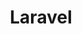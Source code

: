---
title: Laravel
imghtml: <svg viewBox="0 0 651 192" fill="none" xmlns="http://www.w3.org/2000/svg" class="h-16 w-auto text-gray-700 sm:h-20">
                        <g clip-path="url(#clip0)" fill="#EF3B2D">
                            <path d="M248.032 44.676h-16.466v100.23h47.394v-14.748h-30.928V44.676zM337.091 87.202c-2.101-3.341-5.083-5.965-8.949-7.875-3.865-1.909-7.756-2.864-11.669-2.864-5.062 0-9.69.931-13.89 2.792-4.201 1.861-7.804 4.417-10.811 7.661-3.007 3.246-5.347 6.993-7.016 11.239-1.672 4.249-2.506 8.713-2.506 13.389 0 4.774.834 9.26 2.506 13.459 1.669 4.202 4.009 7.925 7.016 11.169 3.007 3.246 6.609 5.799 10.811 7.66 4.199 1.861 8.828 2.792 13.89 2.792 3.913 0 7.804-.955 11.669-2.863 3.866-1.908 6.849-4.533 8.949-7.875v9.021h15.607V78.182h-15.607v9.02zm-1.431 32.503c-.955 2.578-2.291 4.821-4.009 6.73-1.719 1.91-3.795 3.437-6.229 4.582-2.435 1.146-5.133 1.718-8.091 1.718-2.96 0-5.633-.572-8.019-1.718-2.387-1.146-4.438-2.672-6.156-4.582-1.719-1.909-3.032-4.152-3.938-6.73-.909-2.577-1.36-5.298-1.36-8.161 0-2.864.451-5.585 1.36-8.162.905-2.577 2.219-4.819 3.938-6.729 1.718-1.908 3.77-3.437 6.156-4.582 2.386-1.146 5.059-1.718 8.019-1.718 2.958 0 5.656.572 8.091 1.718 2.434 1.146 4.51 2.674 6.229 4.582 1.718 1.91 3.054 4.152 4.009 6.729.953 2.577 1.432 5.298 1.432 8.162-.001 2.863-.479 5.584-1.432 8.161zM463.954 87.202c-2.101-3.341-5.083-5.965-8.949-7.875-3.865-1.909-7.756-2.864-11.669-2.864-5.062 0-9.69.931-13.89 2.792-4.201 1.861-7.804 4.417-10.811 7.661-3.007 3.246-5.347 6.993-7.016 11.239-1.672 4.249-2.506 8.713-2.506 13.389 0 4.774.834 9.26 2.506 13.459 1.669 4.202 4.009 7.925 7.016 11.169 3.007 3.246 6.609 5.799 10.811 7.66 4.199 1.861 8.828 2.792 13.89 2.792 3.913 0 7.804-.955 11.669-2.863 3.866-1.908 6.849-4.533 8.949-7.875v9.021h15.607V78.182h-15.607v9.02zm-1.432 32.503c-.955 2.578-2.291 4.821-4.009 6.73-1.719 1.91-3.795 3.437-6.229 4.582-2.435 1.146-5.133 1.718-8.091 1.718-2.96 0-5.633-.572-8.019-1.718-2.387-1.146-4.438-2.672-6.156-4.582-1.719-1.909-3.032-4.152-3.938-6.73-.909-2.577-1.36-5.298-1.36-8.161 0-2.864.451-5.585 1.36-8.162.905-2.577 2.219-4.819 3.938-6.729 1.718-1.908 3.77-3.437 6.156-4.582 2.386-1.146 5.059-1.718 8.019-1.718 2.958 0 5.656.572 8.091 1.718 2.434 1.146 4.51 2.674 6.229 4.582 1.718 1.91 3.054 4.152 4.009 6.729.953 2.577 1.432 5.298 1.432 8.162 0 2.863-.479 5.584-1.432 8.161zM650.772 44.676h-15.606v100.23h15.606V44.676zM365.013 144.906h15.607V93.538h26.776V78.182h-42.383v66.724zM542.133 78.182l-19.616 51.096-19.616-51.096h-15.808l25.617 66.724h19.614l25.617-66.724h-15.808zM591.98 76.466c-19.112 0-34.239 15.706-34.239 35.079 0 21.416 14.641 35.079 36.239 35.079 12.088 0 19.806-4.622 29.234-14.688l-10.544-8.158c-.006.008-7.958 10.449-19.832 10.449-13.802 0-19.612-11.127-19.612-16.884h51.777c2.72-22.043-11.772-40.877-33.023-40.877zm-18.713 29.28c.12-1.284 1.917-16.884 18.589-16.884 16.671 0 18.697 15.598 18.813 16.884h-37.402zM184.068 43.892c-.024-.088-.073-.165-.104-.25-.058-.157-.108-.316-.191-.46-.056-.097-.137-.176-.203-.265-.087-.117-.161-.242-.265-.345-.085-.086-.194-.148-.29-.223-.109-.085-.206-.182-.327-.252l-.002-.001-.002-.002-35.648-20.524a2.971 2.971 0 00-2.964 0l-35.647 20.522-.002.002-.002.001c-.121.07-.219.167-.327.252-.096.075-.205.138-.29.223-.103.103-.178.228-.265.345-.066.089-.147.169-.203.265-.083.144-.133.304-.191.46-.031.085-.08.162-.104.25-.067.249-.103.51-.103.776v38.979l-29.706 17.103V24.493a3 3 0 00-.103-.776c-.024-.088-.073-.165-.104-.25-.058-.157-.108-.316-.191-.46-.056-.097-.137-.176-.203-.265-.087-.117-.161-.242-.265-.345-.085-.086-.194-.148-.29-.223-.109-.085-.206-.182-.327-.252l-.002-.001-.002-.002L40.098 1.396a2.971 2.971 0 00-2.964 0L1.487 21.919l-.002.002-.002.001c-.121.07-.219.167-.327.252-.096.075-.205.138-.29.223-.103.103-.178.228-.265.345-.066.089-.147.169-.203.265-.083.144-.133.304-.191.46-.031.085-.08.162-.104.25-.067.249-.103.51-.103.776v122.09c0 1.063.568 2.044 1.489 2.575l71.293 41.045c.156.089.324.143.49.202.078.028.15.074.23.095a2.98 2.98 0 001.524 0c.069-.018.132-.059.2-.083.176-.061.354-.119.519-.214l71.293-41.045a2.971 2.971 0 001.489-2.575v-38.979l34.158-19.666a2.971 2.971 0 001.489-2.575V44.666a3.075 3.075 0 00-.106-.774zM74.255 143.167l-29.648-16.779 31.136-17.926.001-.001 34.164-19.669 29.674 17.084-21.772 12.428-43.555 24.863zm68.329-76.259v33.841l-12.475-7.182-17.231-9.92V49.806l12.475 7.182 17.231 9.92zm2.97-39.335l29.693 17.095-29.693 17.095-29.693-17.095 29.693-17.095zM54.06 114.089l-12.475 7.182V46.733l17.231-9.92 12.475-7.182v74.537l-17.231 9.921zM38.614 7.398l29.693 17.095-29.693 17.095L8.921 24.493 38.614 7.398zM5.938 29.632l12.475 7.182 17.231 9.92v79.676l.001.005-.001.006c0 .114.032.221.045.333.017.146.021.294.059.434l.002.007c.032.117.094.222.14.334.051.124.088.255.156.371a.036.036 0 00.004.009c.061.105.149.191.222.288.081.105.149.22.244.314l.008.01c.084.083.19.142.284.215.106.083.202.178.32.247l.013.005.011.008 34.139 19.321v34.175L5.939 144.867V29.632h-.001zm136.646 115.235l-65.352 37.625V148.31l48.399-27.628 16.953-9.677v33.862zm35.646-61.22l-29.706 17.102V66.908l17.231-9.92 12.475-7.182v33.841z"/>
                        </g>
                    </svg>
---